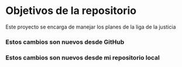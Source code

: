 # Objetivos de la repositorio

Este proyecto se encarga de manejar los planes de la liga de la justicia


### Estos cambios son nuevos desde GitHub
### Estos cambios son nuevos desde mi repositorio local
